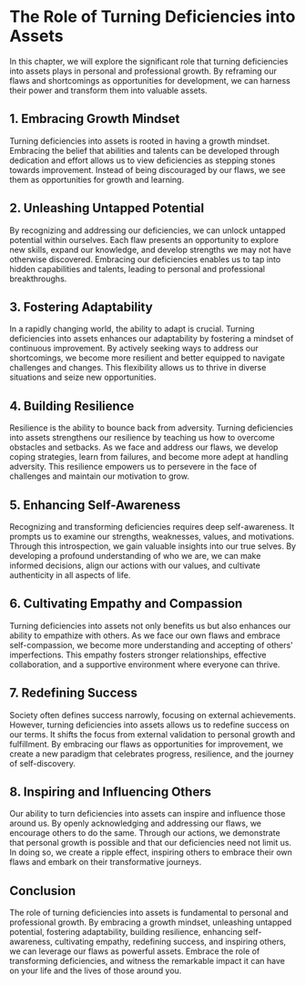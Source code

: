 The Role of Turning Deficiencies into Assets
=====================================================

In this chapter, we will explore the significant role that turning deficiencies into assets plays in personal and professional growth. By reframing our flaws and shortcomings as opportunities for development, we can harness their power and transform them into valuable assets.

**1. Embracing Growth Mindset**
-------------------------------

Turning deficiencies into assets is rooted in having a growth mindset. Embracing the belief that abilities and talents can be developed through dedication and effort allows us to view deficiencies as stepping stones towards improvement. Instead of being discouraged by our flaws, we see them as opportunities for growth and learning.

**2. Unleashing Untapped Potential**
------------------------------------

By recognizing and addressing our deficiencies, we can unlock untapped potential within ourselves. Each flaw presents an opportunity to explore new skills, expand our knowledge, and develop strengths we may not have otherwise discovered. Embracing our deficiencies enables us to tap into hidden capabilities and talents, leading to personal and professional breakthroughs.

**3. Fostering Adaptability**
-----------------------------

In a rapidly changing world, the ability to adapt is crucial. Turning deficiencies into assets enhances our adaptability by fostering a mindset of continuous improvement. By actively seeking ways to address our shortcomings, we become more resilient and better equipped to navigate challenges and changes. This flexibility allows us to thrive in diverse situations and seize new opportunities.

**4. Building Resilience**
--------------------------

Resilience is the ability to bounce back from adversity. Turning deficiencies into assets strengthens our resilience by teaching us how to overcome obstacles and setbacks. As we face and address our flaws, we develop coping strategies, learn from failures, and become more adept at handling adversity. This resilience empowers us to persevere in the face of challenges and maintain our motivation to grow.

**5. Enhancing Self-Awareness**
-------------------------------

Recognizing and transforming deficiencies requires deep self-awareness. It prompts us to examine our strengths, weaknesses, values, and motivations. Through this introspection, we gain valuable insights into our true selves. By developing a profound understanding of who we are, we can make informed decisions, align our actions with our values, and cultivate authenticity in all aspects of life.

**6. Cultivating Empathy and Compassion**
-----------------------------------------

Turning deficiencies into assets not only benefits us but also enhances our ability to empathize with others. As we face our own flaws and embrace self-compassion, we become more understanding and accepting of others' imperfections. This empathy fosters stronger relationships, effective collaboration, and a supportive environment where everyone can thrive.

**7. Redefining Success**
-------------------------

Society often defines success narrowly, focusing on external achievements. However, turning deficiencies into assets allows us to redefine success on our terms. It shifts the focus from external validation to personal growth and fulfillment. By embracing our flaws as opportunities for improvement, we create a new paradigm that celebrates progress, resilience, and the journey of self-discovery.

**8. Inspiring and Influencing Others**
---------------------------------------

Our ability to turn deficiencies into assets can inspire and influence those around us. By openly acknowledging and addressing our flaws, we encourage others to do the same. Through our actions, we demonstrate that personal growth is possible and that our deficiencies need not limit us. In doing so, we create a ripple effect, inspiring others to embrace their own flaws and embark on their transformative journeys.

**Conclusion**
--------------

The role of turning deficiencies into assets is fundamental to personal and professional growth. By embracing a growth mindset, unleashing untapped potential, fostering adaptability, building resilience, enhancing self-awareness, cultivating empathy, redefining success, and inspiring others, we can leverage our flaws as powerful assets. Embrace the role of transforming deficiencies, and witness the remarkable impact it can have on your life and the lives of those around you.
